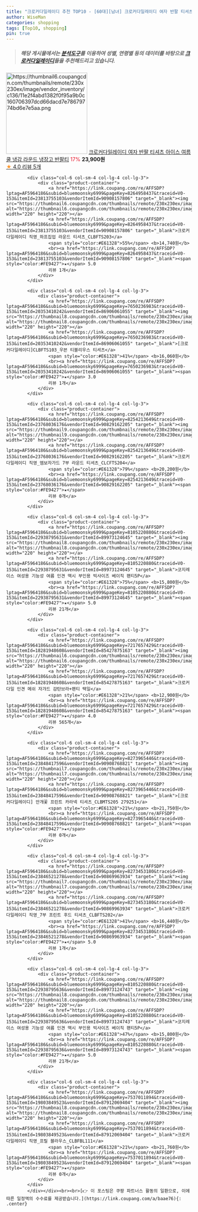 ```yaml
---
title: "크로커다일레이디 추천 TOP10 - [60대][남녀] 크로커다일레이디 여자 반팔 티셔츠 아이스 여름 쿨 냉감 라운드 냉장고 반팔티"
author: WiseMan
categories: shopping
tags: [Top10, shopping]
pin: true
---
```


> ##### 해당 게시물에서는 [**분석도구**](https://itemscout.io/)를 이용하여 **성별**, **연령별** 등의 데이터를 바탕으로 [**크로커다일레이디**](https://link.coupang.com/a/baae76)들을 추천해드리고 있습니다.
<div class="container"><div class="row">
            <div class="col-6 col-sm-4 col-lg-4 col-lg-3">
                <div class="product-container">
                    <a href="https://link.coupang.com/re/AFFSDP?lptag=AF5964186&subid=bluemoonsky6999&pageKey=8269742752&traceid=V0-153&itemId=23832071759&vendorItemId=90855656061" target="_blank"><img src="https://thumbnail6.coupangcdn.com/thumbnails/remote/230x230ex/image/vendor_inventory/c136/11e2f4abd1382f0f95a9b0c160706397dcd66dacd7e78679774bd6e7e5aa.png" alt="https://thumbnail6.coupangcdn.com/thumbnails/remote/230x230ex/image/vendor_inventory/c136/11e2f4abd1382f0f95a9b0c160706397dcd66dacd7e78679774bd6e7e5aa.png" width="220" height="220"></a>
                    <a href="https://link.coupang.com/re/AFFSDP?lptag=AF5964186&subid=bluemoonsky6999&pageKey=8269742752&traceid=V0-153&itemId=23832071759&vendorItemId=90855656061" target="_blank">크로커다일레이디 여자 반팔 티셔츠 아이스 여름 쿨 냉감 라운드 냉장고 반팔티</a>
                    <span style="color:#E61328">17%</span> <b>23,900원</b>
                    <br><a href="https://link.coupang.com/re/AFFSDP?lptag=AF5964186&subid=bluemoonsky6999&pageKey=8269742752&traceid=V0-153&itemId=23832071759&vendorItemId=90855656061" target="_blank"><span style="color:#FE9427">★</span> 4.0
                    리뷰 5개</a>
                </div>
            </div>
            
            <div class="col-6 col-sm-4 col-lg-4 col-lg-3">
                <div class="product-container">
                    <a href="https://link.coupang.com/re/AFFSDP?lptag=AF5964186&subid=bluemoonsky6999&pageKey=8264958437&traceid=V0-153&itemId=23813755103&vendorItemId=90908157806" target="_blank"><img src="https://thumbnail6.coupangcdn.com/thumbnails/remote/230x230ex/image/vendor_inventory/5d2d/d0e48ca2f193969c3107aeb2503bda83c65f3ac41bbfdaf76a04a9c6b075.jpg" alt="https://thumbnail6.coupangcdn.com/thumbnails/remote/230x230ex/image/vendor_inventory/5d2d/d0e48ca2f193969c3107aeb2503bda83c65f3ac41bbfdaf76a04a9c6b075.jpg" width="220" height="220"></a>
                    <a href="https://link.coupang.com/re/AFFSDP?lptag=AF5964186&subid=bluemoonsky6999&pageKey=8264958437&traceid=V0-153&itemId=23813755103&vendorItemId=90908157806" target="_blank">크로커다일레이디 직영_하프집업 라운드 티셔츠_CLBFTS203</a>
                    <span style="color:#E61328">55%</span> <b>14,740원</b>
                    <br><a href="https://link.coupang.com/re/AFFSDP?lptag=AF5964186&subid=bluemoonsky6999&pageKey=8264958437&traceid=V0-153&itemId=23813755103&vendorItemId=90908157806" target="_blank"><span style="color:#FE9427">★</span> 5.0
                    리뷰 1개</a>
                </div>
            </div>
            
            <div class="col-6 col-sm-4 col-lg-4 col-lg-3">
                <div class="product-container">
                    <a href="https://link.coupang.com/re/AFFSDP?lptag=AF5964186&subid=bluemoonsky6999&pageKey=7650236983&traceid=V0-153&itemId=20353410242&vendorItemId=86906061055" target="_blank"><img src="https://thumbnail8.coupangcdn.com/thumbnails/remote/230x230ex/image/vendor_inventory/357c/0582e9dc9937cb01b9e12602a566f19ceb2cccc72548771997b058aa2be2.jpg" alt="https://thumbnail8.coupangcdn.com/thumbnails/remote/230x230ex/image/vendor_inventory/357c/0582e9dc9937cb01b9e12602a566f19ceb2cccc72548771997b058aa2be2.jpg" width="220" height="220"></a>
                    <a href="https://link.coupang.com/re/AFFSDP?lptag=AF5964186&subid=bluemoonsky6999&pageKey=7650236983&traceid=V0-153&itemId=20353410242&vendorItemId=86906061055" target="_blank">[크로커다일레이디]CLBFTS103_우븐 티블리우스 티셔츠</a>
                    <span style="color:#E61328">41%</span> <b>16,060원</b>
                    <br><a href="https://link.coupang.com/re/AFFSDP?lptag=AF5964186&subid=bluemoonsky6999&pageKey=7650236983&traceid=V0-153&itemId=20353410242&vendorItemId=86906061055" target="_blank"><span style="color:#FE9427">★</span> 3.0
                    리뷰 1개</a>
                </div>
            </div>
            
            <div class="col-6 col-sm-4 col-lg-4 col-lg-3">
                <div class="product-container">
                    <a href="https://link.coupang.com/re/AFFSDP?lptag=AF5964186&subid=bluemoonsky6999&pageKey=8254213649&traceid=V0-153&itemId=23768036176&vendorItemId=90829162205" target="_blank"><img src="https://thumbnail9.coupangcdn.com/thumbnails/remote/230x230ex/image/vendor_inventory/46c2/e12cc1836c40ce8789c11f0506686e794656ca7e3e47fb04cae4e8b095df.jpg" alt="https://thumbnail9.coupangcdn.com/thumbnails/remote/230x230ex/image/vendor_inventory/46c2/e12cc1836c40ce8789c11f0506686e794656ca7e3e47fb04cae4e8b095df.jpg" width="220" height="220"></a>
                    <a href="https://link.coupang.com/re/AFFSDP?lptag=AF5964186&subid=bluemoonsky6999&pageKey=8254213649&traceid=V0-153&itemId=23768036176&vendorItemId=90829162205" target="_blank">크로커다일레이디 직영_엠보자가드 7부 라운드 티셔츠_CLCFTS204</a>
                    <span style="color:#E61328">79%</span> <b>20,200원</b>
                    <br><a href="https://link.coupang.com/re/AFFSDP?lptag=AF5964186&subid=bluemoonsky6999&pageKey=8254213649&traceid=V0-153&itemId=23768036176&vendorItemId=90829162205" target="_blank"><span style="color:#FE9427">★</span> 
                    리뷰 0개</a>
                </div>
            </div>
            
            <div class="col-6 col-sm-4 col-lg-4 col-lg-3">
                <div class="product-container">
                    <a href="https://link.coupang.com/re/AFFSDP?lptag=AF5964186&subid=bluemoonsky6999&pageKey=8105220880&traceid=V0-153&itemId=22938795631&vendorItemId=89973124645" target="_blank"><img src="https://thumbnail8.coupangcdn.com/thumbnails/remote/230x230ex/image/vendor_inventory/6b41/5234c1c5fad09b7961379b6dbaf0dcfa9f94d4bcb3fabbb0e19cc65499f8.jpg" alt="https://thumbnail8.coupangcdn.com/thumbnails/remote/230x230ex/image/vendor_inventory/6b41/5234c1c5fad09b7961379b6dbaf0dcfa9f94d4bcb3fabbb0e19cc65499f8.jpg" width="220" height="220"></a>
                    <a href="https://link.coupang.com/re/AFFSDP?lptag=AF5964186&subid=bluemoonsky6999&pageKey=8105220880&traceid=V0-153&itemId=22938795631&vendorItemId=89973124645" target="_blank">코지레이스 여성용 기능성 여름 인견 맥시 부인용 빅사이즈 베이직 팬티5P</a>
                    <span style="color:#E61328">75%</span> <b>15,800원</b>
                    <br><a href="https://link.coupang.com/re/AFFSDP?lptag=AF5964186&subid=bluemoonsky6999&pageKey=8105220880&traceid=V0-153&itemId=22938795631&vendorItemId=89973124645" target="_blank"><span style="color:#FE9427">★</span> 5.0
                    리뷰 21개</a>
                </div>
            </div>
            
            <div class="col-6 col-sm-4 col-lg-4 col-lg-3">
                <div class="product-container">
                    <a href="https://link.coupang.com/re/AFFSDP?lptag=AF5964186&subid=bluemoonsky6999&pageKey=7217657429&traceid=V0-153&itemId=18281948608&vendorItemId=85427875163" target="_blank"><img src="https://thumbnail6.coupangcdn.com/thumbnails/remote/230x230ex/image/vendor_inventory/630a/cc4211080a804f7b9795fb1447ff00260564b596cb4b6d0eb74c1224962b.jpg" alt="https://thumbnail6.coupangcdn.com/thumbnails/remote/230x230ex/image/vendor_inventory/630a/cc4211080a804f7b9795fb1447ff00260564b596cb4b6d0eb74c1224962b.jpg" width="220" height="220"></a>
                    <a href="https://link.coupang.com/re/AFFSDP?lptag=AF5964186&subid=bluemoonsky6999&pageKey=7217657429&traceid=V0-153&itemId=18281948608&vendorItemId=85427875163" target="_blank">크로커다일 인견 메쉬 자갸드 감탄브라+팬티 택일</a>
                    <span style="color:#E61328">21%</span> <b>12,900원</b>
                    <br><a href="https://link.coupang.com/re/AFFSDP?lptag=AF5964186&subid=bluemoonsky6999&pageKey=7217657429&traceid=V0-153&itemId=18281948608&vendorItemId=85427875163" target="_blank"><span style="color:#FE9427">★</span> 4.0
                    리뷰 565개</a>
                </div>
            </div>
            
            <div class="col-6 col-sm-4 col-lg-4 col-lg-3">
                <div class="product-container">
                    <a href="https://link.coupang.com/re/AFFSDP?lptag=AF5964186&subid=bluemoonsky6999&pageKey=8273965446&traceid=V0-153&itemId=23848417596&vendorItemId=90908768821" target="_blank"><img src="https://thumbnail7.coupangcdn.com/thumbnails/remote/230x230ex/image/vendor_inventory/1da1/99961a896cfecba474bb52cab3a964956a92ab697ac198e9557200592677.jpg" alt="https://thumbnail7.coupangcdn.com/thumbnails/remote/230x230ex/image/vendor_inventory/1da1/99961a896cfecba474bb52cab3a964956a92ab697ac198e9557200592677.jpg" width="220" height="220"></a>
                    <a href="https://link.coupang.com/re/AFFSDP?lptag=AF5964186&subid=bluemoonsky6999&pageKey=8273965446&traceid=V0-153&itemId=23848417596&vendorItemId=90908768821" target="_blank">[크로커다일레이디] 안개꽃 프린트 카라넥 티셔츠_CLBMTS205 279251</a>
                    <span style="color:#E61328">21%</span> <b>21,750원</b>
                    <br><a href="https://link.coupang.com/re/AFFSDP?lptag=AF5964186&subid=bluemoonsky6999&pageKey=8273965446&traceid=V0-153&itemId=23848417596&vendorItemId=90908768821" target="_blank"><span style="color:#FE9427">★</span> 
                    리뷰 0개</a>
                </div>
            </div>
            
            <div class="col-6 col-sm-4 col-lg-4 col-lg-3">
                <div class="product-container">
                    <a href="https://link.coupang.com/re/AFFSDP?lptag=AF5964186&subid=bluemoonsky6999&pageKey=8273453180&traceid=V0-153&itemId=23846521278&vendorItemId=90869963934" target="_blank"><img src="https://thumbnail7.coupangcdn.com/thumbnails/remote/230x230ex/image/vendor_inventory/2b86/ddbe0fd067dd827495a171098bc2ffb1c215a9456355ecbd7700b18a6fcd.jpg" alt="https://thumbnail7.coupangcdn.com/thumbnails/remote/230x230ex/image/vendor_inventory/2b86/ddbe0fd067dd827495a171098bc2ffb1c215a9456355ecbd7700b18a6fcd.jpg" width="220" height="220"></a>
                    <a href="https://link.coupang.com/re/AFFSDP?lptag=AF5964186&subid=bluemoonsky6999&pageKey=8273453180&traceid=V0-153&itemId=23846521278&vendorItemId=90869963934" target="_blank">크로커다일레이디 직영_7부 프린트 후드 티셔츠_CLBFTS202</a>
                    <span style="color:#E61328">41%</span> <b>16,440원</b>
                    <br><a href="https://link.coupang.com/re/AFFSDP?lptag=AF5964186&subid=bluemoonsky6999&pageKey=8273453180&traceid=V0-153&itemId=23846521278&vendorItemId=90869963934" target="_blank"><span style="color:#FE9427">★</span> 5.0
                    리뷰 1개</a>
                </div>
            </div>
            
            <div class="col-6 col-sm-4 col-lg-4 col-lg-3">
                <div class="product-container">
                    <a href="https://link.coupang.com/re/AFFSDP?lptag=AF5964186&subid=bluemoonsky6999&pageKey=8105220880&traceid=V0-153&itemId=22938795636&vendorItemId=89973124743" target="_blank"><img src="https://thumbnail8.coupangcdn.com/thumbnails/remote/230x230ex/image/vendor_inventory/6a3e/9cebc1db225ff167e78c378ca96d36228aef3141033b38e6c8c94ab405f5.jpg" alt="https://thumbnail8.coupangcdn.com/thumbnails/remote/230x230ex/image/vendor_inventory/6a3e/9cebc1db225ff167e78c378ca96d36228aef3141033b38e6c8c94ab405f5.jpg" width="220" height="220"></a>
                    <a href="https://link.coupang.com/re/AFFSDP?lptag=AF5964186&subid=bluemoonsky6999&pageKey=8105220880&traceid=V0-153&itemId=22938795636&vendorItemId=89973124743" target="_blank">코지레이스 여성용 기능성 여름 인견 맥시 부인용 빅사이즈 베이직 팬티5P</a>
                    <span style="color:#E61328">47%</span> <b>15,800원</b>
                    <br><a href="https://link.coupang.com/re/AFFSDP?lptag=AF5964186&subid=bluemoonsky6999&pageKey=8105220880&traceid=V0-153&itemId=22938795636&vendorItemId=89973124743" target="_blank"><span style="color:#FE9427">★</span> 5.0
                    리뷰 21개</a>
                </div>
            </div>
            
            <div class="col-6 col-sm-4 col-lg-4 col-lg-3">
                <div class="product-container">
                    <a href="https://link.coupang.com/re/AFFSDP?lptag=AF5964186&subid=bluemoonsky6999&pageKey=7537011894&traceid=V0-153&itemId=19803849523&vendorItemId=87912069404" target="_blank"><img src="https://thumbnail8.coupangcdn.com/thumbnails/remote/230x230ex/image/vendor_inventory/9939/b59583943064a9cc79a446aba0bef79f0a210e139ca1ceb8121c3cf5c1bc.jpg" alt="https://thumbnail8.coupangcdn.com/thumbnails/remote/230x230ex/image/vendor_inventory/9939/b59583943064a9cc79a446aba0bef79f0a210e139ca1ceb8121c3cf5c1bc.jpg" width="220" height="220"></a>
                    <a href="https://link.coupang.com/re/AFFSDP?lptag=AF5964186&subid=bluemoonsky6999&pageKey=7537011894&traceid=V0-153&itemId=19803849523&vendorItemId=87912069404" target="_blank">크로커다일레이디 직영_프릴 블라우스_CLBFBL111</a>
                    <span style="color:#E61328">21%</span> <b>21,760원</b>
                    <br><a href="https://link.coupang.com/re/AFFSDP?lptag=AF5964186&subid=bluemoonsky6999&pageKey=7537011894&traceid=V0-153&itemId=19803849523&vendorItemId=87912069404" target="_blank"><span style="color:#FE9427">★</span> 
                    리뷰 0개</a>
                </div>
            </div>
            </div></div><br><br>[👉 이 포스팅은 쿠팡 파트너스 활동의 일환으로, 이에 따른 일정액의 수수료를 제공받습니다.](https://link.coupang.com/a/baae76){: .center}